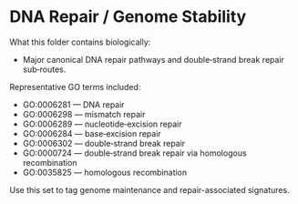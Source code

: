 # DNA Repair / Genome Stability
What this folder contains biologically:
- Major canonical DNA repair pathways and double‑strand break repair sub‑routes.

Representative GO terms included:
- GO:0006281 — DNA repair
- GO:0006298 — mismatch repair
- GO:0006289 — nucleotide‑excision repair
- GO:0006284 — base‑excision repair
- GO:0006302 — double‑strand break repair
- GO:0000724 — double‑strand break repair via homologous recombination
- GO:0035825 — homologous recombination

Use this set to tag genome maintenance and repair-associated signatures.
